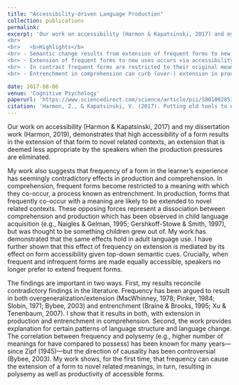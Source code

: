 ```yaml
---
title: "Accessibility-driven Language Production"
collection: publications
permalink:
excerpt: 'Our work on accessibility (Harmon & Kapatsinski, 2017) and my dissertation work (Harmon, 2019), demonstrates that high accessibility of a form results in the extension of that form to novel related contexts, an extension that is deemed less appropriate by the speakers when the production pressures are eliminated. 
<br>
<br>   <b>Highlights</b>
<br> - Semantic change results from extension of frequent forms to new uses.
<br> - Extension of frequent forms to new uses occurs via accessibility in production.
<br> - In contrast frequent forms are restricted to their original meanings in comprehension.
<br> - Entrenchment in comprehension can curb (over-) extension in production.'

date: 2017-08-06
venue: 'Cognitive Psychology'
paperurl: 'https://www.sciencedirect.com/science/article/pii/S0010028517300154'
citation: 'Harmon, Z., & Kapatsinski, V. (2017). Putting old tools to novel uses: The role of form accessibility in semantic extension. <i>Cognitive Psychology</i>, 98, 22–44.'
---
```


Our work on accessibility (Harmon & Kapatsinski, 2017) and my dissertation work (Harmon, 2019), demonstrates that high accessibility of a form results in the extension of that form to novel related contexts, an extension that is deemed less appropriate by the speakers when the production pressures are eliminated. 
  
My work also suggests that frequency of a form in the learner’s experience has seemingly contradictory effects in production and comprehension. In comprehension, frequent forms become restricted to a meaning with which they co-occur, a process known as entrenchment. In production, forms that frequently co-occur with a meaning are likely to be extended to novel related contexts. These opposing forces represent a dissociation between comprehension and production which has been observed in child language acquisition (e.g., Naigles & Gelman, 1995; Gershkoff-Stowe & Smith, 1997), but was thought to be something children grew out of. My work has demonstrated that the same effects hold in adult language use. I have further shown that this effect of frequency on extension is mediated by its effect on form accessibility given top-down semantic cues. Crucially, when frequent and infrequent forms are made equally accessible, speakers no longer prefer to extend frequent forms.
  
The findings are important in two ways. First, my results reconcile contradictory findings in the literature. Frequency has been argued to result in both overgeneralization/extension (MacWhinney, 1978; Pinker, 1984; Slobin, 1971; Bybee, 2003) and entrenchment (Braine & Brooks, 1995; Xu & Tenenbaum, 2007). I show that it results in both, with extension in production and entrenchment in comprehension. Second, the work provides explanation for certain patterns of language structure and language change. The correlation between frequency and polysemy (e.g., higher number of meanings for have compared to possess) has been known for many years—since Zipf (1945)—but the direction of causality has been controversial (Bybee, 2003). My work shows, for the first time, that frequency can cause the extension of a form to novel related meanings, in turn, resulting in polysemy as well as productivity of accessible forms.

